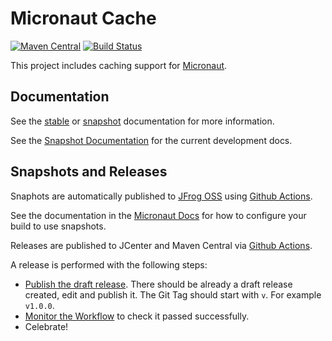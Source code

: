 # Micronaut Cache

[![Maven Central](https://img.shields.io/maven-central/v/io.micronaut.cache/micronaut-cache-ehcache.svg?label=Maven%20Central)](https://search.maven.org/search?q=g:%22io.micronaut.cache%22%20AND%20a:%22micronaut-cache-ehcache%22)
[![Build Status](https://github.com/micronaut-projects/micronaut-cache/workflows/Java%20CI/badge.svg)](https://github.com/micronaut-projects/micronaut-cache/actions)

This project includes caching support for [Micronaut](http://micronaut.io).

## Documentation

See the [stable](https://micronaut-projects.github.io/micronaut-cache/latest/guide) or [snapshot](https://micronaut-projects.github.io/micronaut-cache/snapshot/guide) documentation for more information.

See the [Snapshot Documentation](https://micronaut-projects.github.io/micronaut-cache/snapshot/guide) for the 
current development docs.

## Snapshots and Releases

Snaphots are automatically published to [JFrog OSS](https://oss.jfrog.org/artifactory/oss-snapshot-local/) using [Github Actions](https://github.com/micronaut-projects/micronaut-openapi/actions).

See the documentation in the [Micronaut Docs](https://docs.micronaut.io/latest/guide/index.html#usingsnapshots) for how to configure your build to use snapshots.

Releases are published to JCenter and Maven Central via [Github Actions](https://github.com/micronaut-projects/micronaut-cache/actions).

A release is performed with the following steps:

* [Publish the draft release](https://github.com/micronaut-projects/micronaut-cache/releases). There should be already a draft release created, edit and publish it. The Git Tag should start with `v`. For example `v1.0.0`.
* [Monitor the Workflow](https://github.com/micronaut-projects/micronaut-cache/actions?query=workflow%3ARelease) to check it passed successfully.
* Celebrate!
